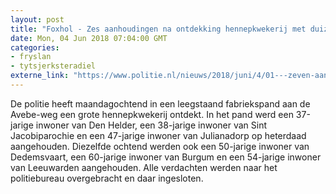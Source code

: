```yaml
---
layout: post
title: "Foxhol - Zes aanhoudingen na ontdekking hennepkwekerij met duizenden planten"
date: Mon, 04 Jun 2018 07:04:00 GMT
categories: 
- fryslan 
- tytsjerksteradiel 
externe_link: "https://www.politie.nl/nieuws/2018/juni/4/01---zeven-aanhoudingen-in-henneponderzoek.html"
---
```


De politie heeft maandagochtend in een leegstaand fabriekspand aan de Avebe-weg een grote hennepkwekerij ontdekt. In het pand werd een 37-jarige inwoner van Den Helder, een 38-jarige inwoner van Sint Jacobiparochie en een 47-jarige inwoner van Julianadorp op heterdaad aangehouden. Diezelfde ochtend werden ook een 50-jarige inwoner van Dedemsvaart, een 60-jarige inwoner van Burgum en  een 54-jarige inwoner van Leeuwarden aangehouden. Alle verdachten werden naar het politiebureau overgebracht en daar ingesloten.
